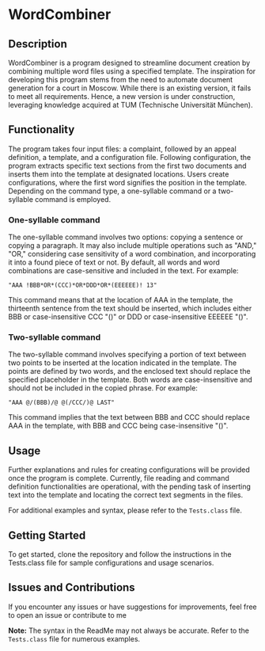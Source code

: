 # WordCombiner

## Description

WordCombiner is a program designed to streamline document creation by combining multiple word files using a specified template. The inspiration for developing this program stems from the need to automate document generation for a court in Moscow. While there is an existing version, it fails to meet all requirements. Hence, a new version is under construction, leveraging knowledge acquired at TUM (Technische Universität München).

## Functionality

The program takes four input files: a complaint, followed by an appeal definition, a template, and a configuration file. Following configuration, the program extracts specific text sections from the first two documents and inserts them into the template at designated locations. Users create configurations, where the first word signifies the position in the template. Depending on the command type, a one-syllable command or a two-syllable command is employed.

### One-syllable command

The one-syllable command involves two options: copying a sentence or copying a paragraph. It may also include multiple operations such as "AND," "OR," considering case sensitivity of a word combination, and incorporating it into a found piece of text or not. By default, all words and word combinations are case-sensitive and included in the text. For example:

```plaintext
"AAA !BBB*OR*(CCC)*OR*DDD*OR*(EEEEEE)! 13"
```

This command means that at the location of AAA in the template, the thirteenth sentence from the text should be inserted, which includes either BBB or case-insensitive CCC "()" or DDD or case-insensitive EEEEEE "()".

### Two-syllable command

The two-syllable command involves specifying a portion of text between two points to be inserted at the location indicated in the template. The points are defined by two words, and the enclosed text should replace the specified placeholder in the template. Both words are case-insensitive and should not be included in the copied phrase. For example:

```plaintext
"AAA @/(BBB)/@ @(/CCC/)@ LAST"
```

This command implies that the text between BBB and CCC should replace AAA in the template, with BBB and CCC being case-insensitive "()".

## Usage

Further explanations and rules for creating configurations will be provided once the program is complete. Currently, file reading and command definition functionalities are operational, with the pending task of inserting text into the template and locating the correct text segments in the files.

For additional examples and syntax, please refer to the `Tests.class` file.

## Getting Started

To get started, clone the repository and follow the instructions in the Tests.class file for sample configurations and usage scenarios.

## Issues and Contributions

If you encounter any issues or have suggestions for improvements, feel free to open an issue or contribute to me

**Note:** The syntax in the ReadMe may not always be accurate. Refer to the `Tests.class` file for numerous examples.
